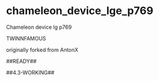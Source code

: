 chameleon_device_lge_p769
=========================

Chameleon device lg p769


TWINNFAMOUS

originally forked from AntonX


##READY##


##4.3-WORKING##
